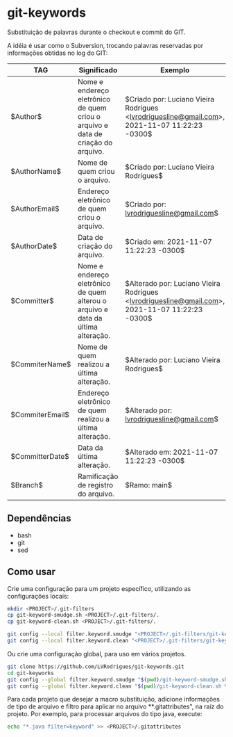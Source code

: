 # git-keywords

Substituição de palavras durante o checkout e commit do GIT.

A idéia é usar como o Subversion, trocando palavras reservadas por informações obtidas no log do GIT:

| TAG               | Significado                                                                      | Exemplo                                                        |
| ----------------- | -------------------------------------------------------------------------------- | -------------------------------------------------------------- |
| \$Author\$        | Nome e endereço eletrônico de quem criou o arquivo e data de criação do arquivo. | \$Criado por: Luciano Vieira Rodrigues <<lvrodriguesline@gmail.com>>, 2021-11-07 11:22:23 -0300\$ |
| \$AuthorName\$    | Nome de quem criou o arquivo.                                                    | \$Criado por: Luciano Vieira Rodrigues\$                       |
| \$AuthorEmail\$   | Endereço eletrônico de quem criou o arquivo.                                     | \$Criado por: lvrodriguesline@gmail.com\$                      |
| \$AuthorDate\$    | Data de criação do arquivo.                                                      | \$Criado em: 2021-11-07 11:22:23 -0300\$                       |
| \$Committer\$     | Nome e endereço eletrônico de quem alterou o arquivo e data da última alteração. | \$Alterado por: Luciano Vieira Rodrigues <<lvrodriguesline@gmail.com>>, 2021-11-07 11:22:23 -0300\$ |
| \$CommiterName\$  | Nome de quem realizou a última alteração.                                        | \$Alterado por: Luciano Vieira Rodrigues\$                     |
| \$CommiterEmail\$ | Endereço eletrônico de quem realizou a última alteração.                         | \$Alterado por: lvrodriguesline@gmail.com\$                    |
| \$CommitterDate\$ | Data da última alteração.                                                        | \$Alterado em: 2021-11-07 11:22:23 -0300\$                     |
| \$Branch\$        | Ramificação de registro do arquivo.                                              | \$Ramo: main\$                                                 |

## Dependências

* bash
* git
* sed

## Como usar

Crie uma configuração para um projeto específico, utilizando as configurações locais:

```bash
mkdir <PROJECT>/.git-filters
cp git-keyword-smudge.sh <PROJECT>/.git-filters/.
cp git-keyword-clean.sh <PROJECT>/.git-filters/.

git config --local filter.keyword.smudge "<PROJECT>/.git-filters/git-keyword-smudge.sh %f"
git config --local filter.keyword.clean "<PROJECT>/.git-filters/git-keyword-clean.sh %f"
```

Ou crie uma configuração global, para uso em vários projetos.

```bash
git clone https://github.com/LVRodrigues/git-keywords.git
cd git-keyworks
git config --global filter.keyword.smudge "$(pwd)/git-keyword-smudge.sh %f"
git config --global filter.keyword.clean "$(pwd)/git-keyword-clean.sh %f"
```

Para cada projeto que desejar a macro substituição, adicione informações de tipo de arquivo e filtro para aplicar no arquivo **.gitattributes", na raíz do projeto. Por exemplo, para processar arquivos do tipo java, execute:

```bash
echo "*.java filter=keyword" >> <PROJECT>/.gitattributes
```
